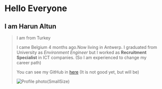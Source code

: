 # Hello Everyone

## I am Harun Altun

> I am from Turkey
>
> I came Belgium 4 months ago.Now living in Antwerp.  I graduated from University as _Environment Engineer_ but I worked as **Recruitment Specialist** in ICT companies. (So I am experienced to change my career path)
>
>
> You can see my GitHub in [here](https://github.com/harunaltunhr) (It is not good yet, but will be)
>
>
> ![Profile photo(SmallSize)](https://user-images.githubusercontent.com/62182810/81498014-a2bfa200-92c2-11ea-8d99-6232ea415e23.jpg)
